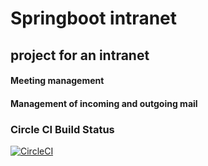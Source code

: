  # Springboot intranet
## project for an intranet
#### Meeting management
#### Management of incoming and outgoing mail

### Circle CI Build Status
[![CircleCI](https://circleci.com/gh/Fredohm/springbootintranet.svg?style=svg&circle-token=976fd357fc41e962a0f5fa62b42815e4ada5891c)](https://circleci.com/gh/Fredohm/springbootintranet)

